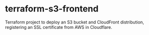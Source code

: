 # terraform-s3-frontend
Terraform project to deploy an S3 bucket and CloudFront distribution, registering an SSL certificate from AWS in Cloudflare.